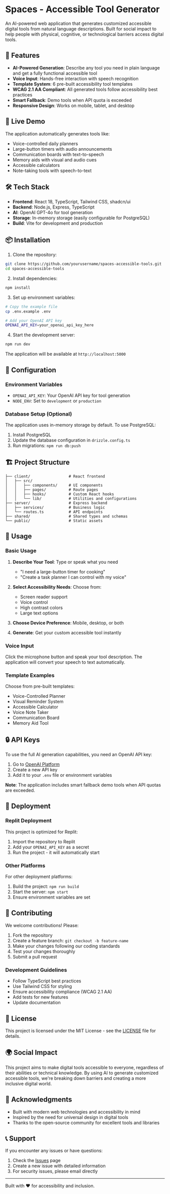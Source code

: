 # Spaces - Accessible Tool Generator

An AI-powered web application that generates customized accessible digital tools from natural language descriptions. Built for social impact to help people with physical, cognitive, or technological barriers access digital tools.

## 🌟 Features

- **AI-Powered Generation**: Describe any tool you need in plain language and get a fully functional accessible tool
- **Voice Input**: Hands-free interaction with speech recognition
- **Template System**: 6 pre-built accessibility tool templates
- **WCAG 2.1 AA Compliant**: All generated tools follow accessibility best practices
- **Smart Fallback**: Demo tools when API quota is exceeded
- **Responsive Design**: Works on mobile, tablet, and desktop

## 🚀 Live Demo

The application automatically generates tools like:
- Voice-controlled daily planners
- Large-button timers with audio announcements
- Communication boards with text-to-speech
- Memory aids with visual and audio cues
- Accessible calculators
- Note-taking tools with speech-to-text

## 🛠️ Tech Stack

- **Frontend**: React 18, TypeScript, Tailwind CSS, shadcn/ui
- **Backend**: Node.js, Express, TypeScript
- **AI**: OpenAI GPT-4o for tool generation
- **Storage**: In-memory storage (easily configurable for PostgreSQL)
- **Build**: Vite for development and production

## 📦 Installation

1. Clone the repository:
```bash
git clone https://github.com/yourusername/spaces-accessible-tools.git
cd spaces-accessible-tools
```

2. Install dependencies:
```bash
npm install
```

3. Set up environment variables:
```bash
# Copy the example file
cp .env.example .env

# Add your OpenAI API key
OPENAI_API_KEY=your_openai_api_key_here
```

4. Start the development server:
```bash
npm run dev
```

The application will be available at `http://localhost:5000`

## 🔧 Configuration

### Environment Variables

- `OPENAI_API_KEY`: Your OpenAI API key for tool generation
- `NODE_ENV`: Set to `development` or `production`

### Database Setup (Optional)

The application uses in-memory storage by default. To use PostgreSQL:

1. Install PostgreSQL
2. Update the database configuration in `drizzle.config.ts`
3. Run migrations: `npm run db:push`

## 🏗️ Project Structure

```
├── client/                 # React frontend
│   ├── src/
│   │   ├── components/     # UI components
│   │   ├── pages/          # Route pages
│   │   ├── hooks/          # Custom React hooks
│   │   └── lib/            # Utilities and configurations
├── server/                 # Express backend
│   ├── services/           # Business logic
│   └── routes.ts           # API endpoints
├── shared/                 # Shared types and schemas
└── public/                 # Static assets
```

## 🎯 Usage

### Basic Usage

1. **Describe Your Tool**: Type or speak what you need
   - "I need a large-button timer for cooking"
   - "Create a task planner I can control with my voice"

2. **Select Accessibility Needs**: Choose from:
   - Screen reader support
   - Voice control
   - High contrast colors
   - Large text options

3. **Choose Device Preference**: Mobile, desktop, or both

4. **Generate**: Get your custom accessible tool instantly

### Voice Input

Click the microphone button and speak your tool description. The application will convert your speech to text automatically.

### Template Examples

Choose from pre-built templates:
- Voice-Controlled Planner
- Visual Reminder System
- Accessible Calculator
- Voice Note Taker
- Communication Board
- Memory Aid Tool

## 🔒 API Keys

To use the full AI generation capabilities, you need an OpenAI API key:

1. Go to [OpenAI Platform](https://platform.openai.com/api-keys)
2. Create a new API key
3. Add it to your `.env` file or environment variables

**Note**: The application includes smart fallback demo tools when API quotas are exceeded.

## 🚀 Deployment

### Replit Deployment

This project is optimized for Replit:

1. Import the repository to Replit
2. Add your `OPENAI_API_KEY` as a secret
3. Run the project - it will automatically start

### Other Platforms

For other deployment platforms:

1. Build the project: `npm run build`
2. Start the server: `npm start`
3. Ensure environment variables are set

## 🤝 Contributing

We welcome contributions! Please:

1. Fork the repository
2. Create a feature branch: `git checkout -b feature-name`
3. Make your changes following our coding standards
4. Test your changes thoroughly
5. Submit a pull request

### Development Guidelines

- Follow TypeScript best practices
- Use Tailwind CSS for styling
- Ensure accessibility compliance (WCAG 2.1 AA)
- Add tests for new features
- Update documentation

## 📄 License

This project is licensed under the MIT License - see the [LICENSE](LICENSE) file for details.

## 🌍 Social Impact

This project aims to make digital tools accessible to everyone, regardless of their abilities or technical knowledge. By using AI to generate customized accessible tools, we're breaking down barriers and creating a more inclusive digital world.

## 🙏 Acknowledgments

- Built with modern web technologies and accessibility in mind
- Inspired by the need for universal design in digital tools
- Thanks to the open-source community for excellent tools and libraries

## 📞 Support

If you encounter any issues or have questions:

1. Check the [Issues](https://github.com/yourusername/spaces-accessible-tools/issues) page
2. Create a new issue with detailed information
3. For security issues, please email directly

---

Built with ❤️ for accessibility and inclusion.
